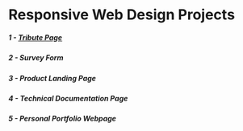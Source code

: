 # Responsive Web Design Projects

##### 1 - [Tribute Page](https://codepen.io/safambrk/pen/MWvjoEM)

##### 2 - Survey Form

##### 3 - Product Landing Page

##### 4 - Technical Documentation Page

##### 5 - Personal Portfolio Webpage
